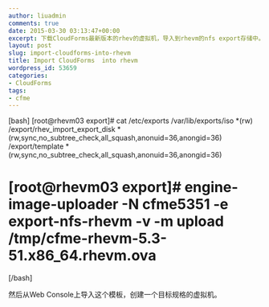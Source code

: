 ```yaml
---
author: liuadmin
comments: true
date: 2015-03-30 03:13:47+00:00
excerpt: 下载CloudForms最新版本的rhev的虚拟机，导入到rhevm的nfs export存储中。从模板生成虚拟机。运行和配置CloudForms虚拟机，这样它就可以管理这个rhevm的环境了。
layout: post
slug: import-cloudforms-into-rhevm
title: Import CloudForms  into rhevm
wordpress_id: 53659
categories:
- CloudForms
tags:
- cfme
---
```


[bash]
[root@rhevm03 export]# cat /etc/exports
/var/lib/exports/iso *(rw)
/export/rhev_import_export_disk *(rw,sync,no_subtree_check,all_squash,anonuid=36,anongid=36)
/export/template *(rw,sync,no_subtree_check,all_squash,anonuid=36,anongid=36)
# [root@rhevm03 export]# engine-image-uploader -N cfme5351 -e export-nfs-rhevm -v -m upload /tmp/cfme-rhevm-5.3-51.x86_64.rhevm.ova
[/bash]

然后从Web Console上导入这个模板，创建一个目标规格的虚拟机。
